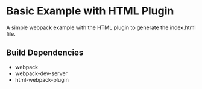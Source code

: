 # Basic Example with HTML Plugin

A simple webpack example with the HTML plugin to generate the index.html file.

## Build Dependencies

- webpack
- webpack-dev-server
- html-webpack-plugin
